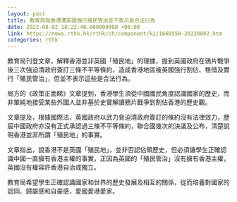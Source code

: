 ```yaml
---
layout: post
title: 教育局指香港遭英國強行殖民管治並不表示是合法行為
date: 2022-08-02 18:22:48.000000000 +08:00
link: https://news.rthk.hk/rthk/ch/component/k2/1660550-20220802.htm
categories: rthk
---
```


教育局刊登文章，解釋香港並非英國「殖民地」的理據，提到英國政府在鴉片戰爭後三次強迫清政府簽訂三條不平等條約，造成香港地區被英國強行割佔、租借及實行「殖民管治」，但並不表示這些是合法行為。

局方的《政策正面睇》文章提到，香港學生須從中國國民角度認識國家的歷史，而非單純地接受某些外國人並非基於史實解讀鴉片戰爭到割佔香港的歷史觀。

文章提及，根據國際法，英國政府以武力脅迫清政府簽訂的條約沒有法律效力，歷屆中國政府亦沒有正式承認過三條不平等條約，聯合國幾次的決議及公布，清楚說明香港並非所謂「殖民地」的事實。

文章指出，說香港不是英國「殖民地」，並非否認佔領歷史，但必須讓學生正確認識中國一直擁有香港主權的事實，正因為英國的「殖民管治」沒有擁有香港主權，英國沒有權容許香港自治或獨立。

教育局希望學生正確認識國家和世界的歷史發展及相互的關係，從而培養對國家的認同、歸屬感和自豪感，愛國愛港愛家。
